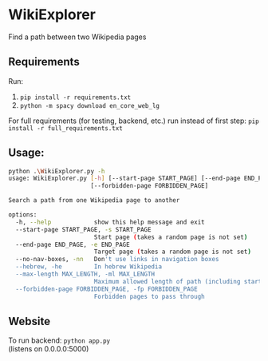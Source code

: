 # WikiExplorer
Find a path between two Wikipedia pages

## Requirements

Run:
1) `pip install -r requirements.txt`
1) `python -m spacy download en_core_web_lg`

For full requirements (for testing, backend, etc.) run instead of first step: `pip install -r full_requirements.txt`

## Usage:

```bash
python .\WikiExplorer.py -h
usage: WikiExplorer.py [-h] [--start-page START_PAGE] [--end-page END_PAGE] [--no-nav-boxes] [--hebrew] [--max-length MAX_LENGTH]
                       [--forbidden-page FORBIDDEN_PAGE]

Search a path from one Wikipedia page to another

options:
  -h, --help            show this help message and exit
  --start-page START_PAGE, -s START_PAGE
                        Start page (takes a random page is not set)
  --end-page END_PAGE, -e END_PAGE
                        Target page (takes a random page is not set)
  --no-nav-boxes, -nn   Don't use links in navigation boxes
  --hebrew, -he         In hebrew Wikipedia
  --max-length MAX_LENGTH, -ml MAX_LENGTH
                        Maximum allowed length of path (including start and end page)
  --forbidden-page FORBIDDEN_PAGE, -fp FORBIDDEN_PAGE
                        Forbidden pages to pass through
```

## Website
To run backend: `python app.py` \
(listens on 0.0.0.0:5000)
